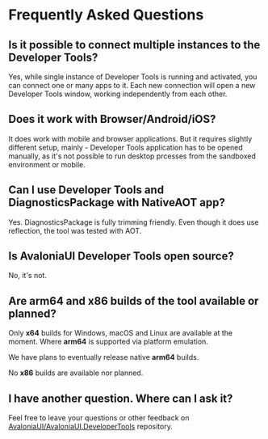 # Frequently Asked Questions

## Is it possible to connect multiple instances to the Developer Tools?

Yes, while single instance of Developer Tools is running and activated, you can connect one or many apps to it.
Each new connection will open a new Developer Tools window, working independently from each other.

## Does it work with Browser/Android/iOS?

It does work with mobile and browser applications. But it requires slightly different setup, mainly - Developer Tools application has to be opened manually, as it's not possible to run desktop prcesses from the sandboxed environment or mobile.

## Can I use Developer Tools and DiagnosticsPackage with NativeAOT app?

Yes. DiagnosticsPackage is fully trimming friendly. Even though it does use reflection, the tool was tested with AOT.

## Is AvaloniaUI Developer Tools open source?

No, it's not.

## Are arm64 and x86 builds of the tool available or planned?

Only **x64** builds for Windows, macOS and Linux are available at the moment. Where **arm64** is supported via platform emulation.

We have plans to eventually release native **arm64** builds.

No **x86** builds are available nor planned.

## I have another question. Where can I ask it?

Feel free to leave your questions or other feedback on [AvaloniaUI/AvaloniaUI.DeveloperTools](https://github.com/AvaloniaUI/AvaloniaUI.DeveloperTools/ ) repository.
